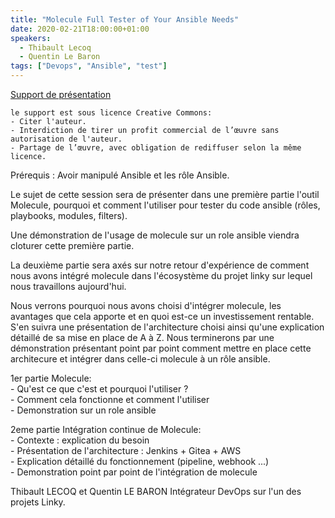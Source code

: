 ```yaml
---
title: "Molecule Full Tester of Your Ansible Needs"
date: 2020-02-21T18:00:00+01:00
speakers:
  - Thibault Lecoq
  - Quentin Le Baron
tags: ["Devops", "Ansible", "test"]
---
```


[Support de présentation](/pdf/Molecule_full_tester_of_your_need.pdf)

```
le support est sous licence Creative Commons:
- Citer l'auteur.
- Interdiction de tirer un profit commercial de l’œuvre sans autorisation de l'auteur.
- Partage de l’œuvre, avec obligation de rediffuser selon la même licence.
```  
Prérequis : Avoir manipulé Ansible et les rôle Ansible.

Le sujet de cette session sera de présenter dans une première partie l'outil Molecule, pourquoi et comment l'utiliser pour tester du code ansible (rôles, playbooks, modules, filters).

Une démonstration de l'usage de molecule sur un role ansible viendra cloturer cette première partie.

La deuxième partie sera axés sur notre retour d'expérience de comment nous avons intégré molecule dans l'écosystème du projet linky sur lequel nous travaillons aujourd'hui.

Nous verrons pourquoi nous avons choisi d'intégrer molecule, les avantages que cela apporte et en quoi est-ce un investissement rentable. S'en suivra une présentation de l'architecture choisi ainsi qu'une explication détaillé de sa mise en place de A à Z.
Nous terminerons par une démonstration présentant point par point comment mettre en place cette architecure et intégrer dans celle-ci molecule à un rôle ansible.

1er partie Molecule:  
    - Qu'est ce que c'est et pourquoi l'utiliser ?  
    - Comment cela fonctionne et comment l'utiliser  
    - Demonstration sur un role ansible  

2eme partie Intégration continue de Molecule:  
    - Contexte : explication du besoin  
    - Présentation de l'architecture : Jenkins + Gitea + AWS  
    - Explication détaillé du fonctionnement (pipeline, webhook ...)  
    - Demonstration point par point de l'intégration de molecule  

Thibault LECOQ et Quentin LE BARON Intégrateur DevOps sur l'un des projets Linky.